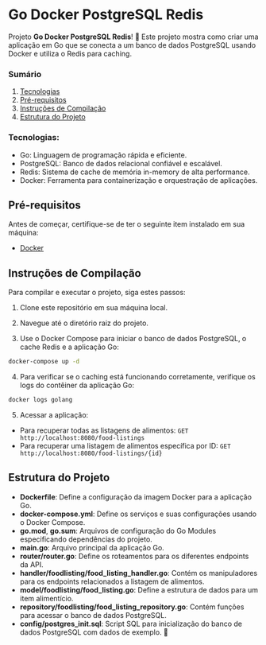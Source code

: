 # Go Docker PostgreSQL Redis

Projeto **Go Docker PostgreSQL Redis**! 🌟 Este projeto mostra como criar uma aplicação em Go que se conecta a um banco de dados PostgreSQL usando Docker e utiliza o Redis para caching.

### Sumário

1. [Tecnologias](#tecnologias)
2. [Pré-requisitos](#pré-requisitos)
3. [Instruções de Compilação](#instruções-de-compilação)
4. [Estrutura do Projeto](#estrutura-do-projeto)

### Tecnologias:

- Go: Linguagem de programação rápida e eficiente.
- PostgreSQL: Banco de dados relacional confiável e escalável.
- Redis: Sistema de cache de memória in-memory de alta performance.
- Docker: Ferramenta para containerização e orquestração de aplicações.

## Pré-requisitos

Antes de começar, certifique-se de ter o seguinte item instalado em sua máquina:

- [Docker](https://www.docker.com/get-started)

## Instruções de Compilação

Para compilar e executar o projeto, siga estes passos:

1. Clone este repositório em sua máquina local.

2. Navegue até o diretório raiz do projeto.

3. Use o Docker Compose para iniciar o banco de dados PostgreSQL, o cache Redis e a aplicação Go:

```sh
docker-compose up -d
```
4. Para verificar se o caching está funcionando corretamente, verifique os logs do contêiner da aplicação Go:

```sh
docker logs golang
```

5. Acessar a aplicação:

- Para recuperar todas as listagens de alimentos: `GET  http://localhost:8080/food-listings`
- Para recuperar uma listagem de alimentos específica por ID: `GET  http://localhost:8080/food-listings/{id}`

## Estrutura do Projeto

- **Dockerfile**: Define a configuração da imagem Docker para a aplicação Go.
- **docker-compose.yml**: Define os serviços e suas configurações usando o Docker Compose.
- **go.mod**, **go.sum**: Arquivos de configuração do Go Modules especificando dependências do projeto.
- **main.go**: Arquivo principal da aplicação Go.
- **router/router.go**: Define os roteamentos para os diferentes endpoints da API.
- **handler/foodlisting/food_listing_handler.go**: Contém os manipuladores para os endpoints relacionados a listagem de alimentos.
- **model/foodlisting/food_listing.go**: Define a estrutura de dados para um item alimentício.
- **repository/foodlisting/food_listing_repository.go**: Contém funções para acessar o banco de dados PostgreSQL.
- **config/postgres_init.sql**: Script SQL para inicialização do banco de dados PostgreSQL com dados de exemplo.
🚀
